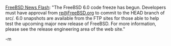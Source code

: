 <a href="http://www.freebsd.org/news/newsflash.html#event20050611:01">FreeBSD News Flash</a>: "The FreeBSD 6.0 code freeze has begun. Developers must have approval from re@FreeBSD.org to commit to the HEAD branch of src/. 6.0 snapshots are available from the FTP sites for those able to help test the upcoming major new release of FreeBSD. For more information, please see the release engineering area of the web site."

-m